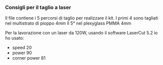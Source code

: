 ### Consigli per il taglio a laser

Il file contiene i 5 percorsi di taglio per realizzare il kit.
I primi 4 sono tagliati nel multistrato di pioppo 4mm
Il 5° nel plexyglass PMMA 4mm

Per la lavorazione con un laser da 120W, usando il software LaserCut 5.2 io ho usato:
* speed 20
* power 90
* corner power 81
